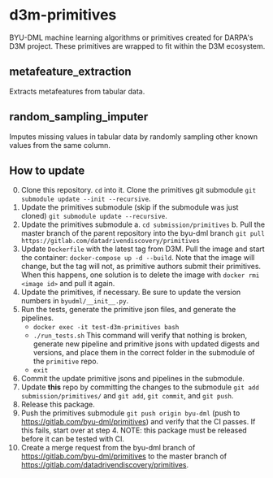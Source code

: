 # d3m-primitives

BYU-DML machine learning algorithms or primitives created for DARPA's D3M project.
These primitives are wrapped to fit within the D3M ecosystem.

## metafeature_extraction

Extracts metafeatures from tabular data.

## random_sampling_imputer

Imputes missing values in tabular data by randomly sampling other known values from the same column.

## How to update
0. Clone this repository. `cd` into it. Clone the primitives git submodule `git submodule update --init --recursive`.
1. Update the primitives submodule (skip if the submodule was just cloned) `git submodule update --recursive`.
2. Update the primitives submodule
    a. `cd submission/primitives`
    b. Pull the master branch of the parent repository into the byu-dml branch `git pull https://gitlab.com/datadrivendiscovery/primitives`
3. Update `Dockerfile` with the latest tag from D3M. Pull the image and start the container: `docker-compose up -d --build`. Note that the image will change, but the tag will not, as primitive authors submit their primitives. When this happens, one solution is to delete the image with `docker rmi <image id>` and pull it again.
4. Update the primitives, if necessary. Be sure to update the version numbers in `byudml/__init__.py`.
5. Run the tests, generate the primitive json files, and generate the pipelines.
    * `docker exec -it test-d3m-primitives bash`
    * `./run_tests.sh` This command will verify that nothing is broken, generate new pipeline and primitive jsons with updated digests and versions, and place them in the correct folder in the submodule of the `primitive` repo.
    * `exit`
6. Commit the update primitive jsons and pipelines in the submodule.
7. Update **this** repo by committing the changes to the submodule `git add submission/primitives/` and `git add`, `git commit`, and `git push`.
8. Release this package.
9. Push the primitives submodule `git push origin byu-dml` (push to https://gitlab.com/byu-dml/primitives) and verify that the CI passes.  If this fails, start over at step 4. NOTE: this package must be released before it can be tested with CI.
10. Create a merge request from the byu-dml branch of https://gitlab.com/byu-dml/primitives to the master branch of https://gitlab.com/datadrivendiscovery/primitives.
